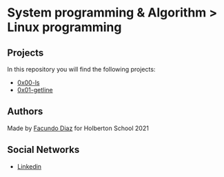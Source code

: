 # System programming & Algorithm > Linux programming

## Projects
In this repository you will find the following projects:
- [0x00-ls](https://github.com/facu2279/holbertonschool-system_linux/tree/main/0x00-ls)
- [0x01-getline](https://github.com/facu2279/holbertonschool-system_linux/tree/main/0x01-getline)

## Authors
Made by [Facundo Diaz](https://github.com/facu2279) for Holberton School 2021

Social Networks
-------------------
- [Linkedin](https://www.linkedin.com/in/facundo-diaz-noya/)
